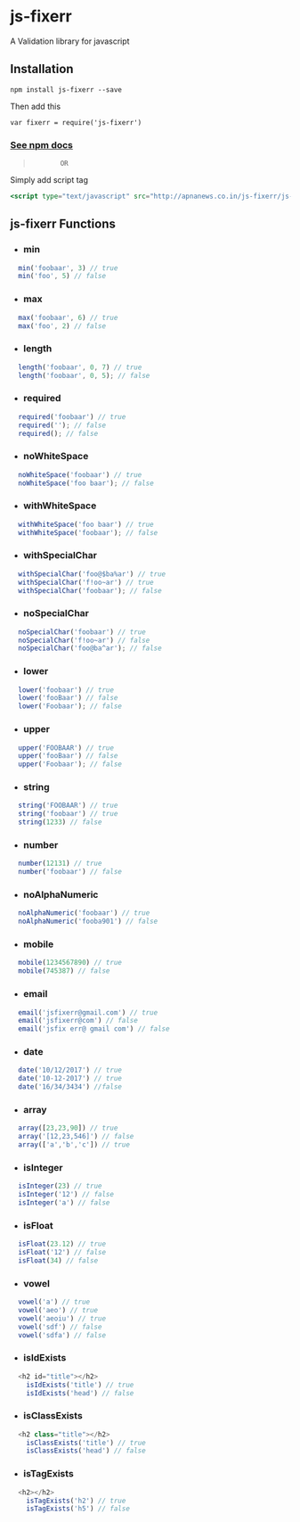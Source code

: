 # js-fixerr 

A Validation library for javascript

## Installation

```
npm install js-fixerr --save
```

Then add this
```
var fixerr = require('js-fixerr')
```

### [See npm docs](https://www.npmjs.com/package/js-fixerr)
>            OR

Simply add script tag
```jsx
<script type="text/javascript" src="http://apnanews.co.in/js-fixerr/js-fixerr.min.js"></script>
```

## js-fixerr Functions

- ### min
```js
  min('foobaar', 3) // true
  min('foo', 5) // false
```

- ### max
```js
  max('foobaar', 6) // true
  max('foo', 2) // false
```

- ### length
```js
  length('foobaar', 0, 7) // true
  length('foobaar', 0, 5); // false
```

- ### required
```js
  required('foobaar') // true
  required(''); // false
  required(); // false
```

- ### noWhiteSpace
```js
  noWhiteSpace('foobaar') // true
  noWhiteSpace('foo baar'); // false
```

- ### withWhiteSpace
```js
  withWhiteSpace('foo baar') // true
  withWhiteSpace('foobaar'); // false
```

- ### withSpecialChar
```js
  withSpecialChar('foo@$ba%ar') // true
  withSpecialChar('f!oo~ar') // true
  withSpecialChar('foobaar'); // false
```

- ### noSpecialChar
```js
  noSpecialChar('foobaar') // true
  noSpecialChar('f!oo~ar') // false
  noSpecialChar('foo@ba^ar'); // false
```

- ### lower
```js
  lower('foobaar') // true
  lower('fooBaar') // false
  lower('Foobaar'); // false
```

- ### upper
```js
  upper('FOOBAAR') // true
  upper('fooBaar') // false
  upper('Foobaar'); // false
```

- ### string
```js
  string('FOOBAAR') // true
  string('foobaar') // true
  string(1233) // false
```

- ### number
```js
  number(12131) // true
  number('foobaar') // false
```

- ### noAlphaNumeric
```js
  noAlphaNumeric('foobaar') // true
  noAlphaNumeric('fooba901') // false
```

- ### mobile
```js
  mobile(1234567890) // true
  mobile(745387) // false
```

- ### email
```js
  email('jsfixerr@gmail.com') // true
  email('jsfixerr@com') // false
  email('jsfix err@ gmail com') // false
```

- ### date
```js
  date('10/12/2017') // true
  date('10-12-2017') // true
  date('16/34/3434') //false
```

- ### array
```js
  array([23,23,90]) // true
  array('[12,23,546]') // false
  array(['a','b','c']) // true
```

- ### isInteger
```js
  isInteger(23) // true
  isInteger('12') // false
  isInteger('a') // false
```

- ### isFloat
```js
  isFloat(23.12) // true
  isFloat('12') // false
  isFloat(34) // false
```
- ### vowel
```js
  vowel('a') // true
  vowel('aeo') // true
  vowel('aeoiu') // true
  vowel('sdf') // false
  vowel('sdfa') // false
```

- ### isIdExists
```js
  <h2 id="title"></h2>
    isIdExists('title') // true
    isIdExists('head') // false
```

- ### isClassExists
```js
  <h2 class="title"></h2>
    isClassExists('title') // true
    isClassExists('head') // false
```

- ### isTagExists
```js
  <h2></h2>
    isTagExists('h2') // true
    isTagExists('h5') // false
```

